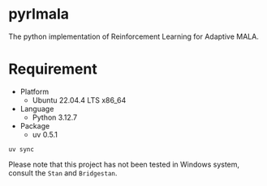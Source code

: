 # pyrlmala

The python implementation of Reinforcement Learning for Adaptive MALA.

# Requirement

- Platform
  - Ubuntu 22.04.4 LTS x86_64
- Language
  - Python 3.12.7
- Package
  - uv 0.5.1

```{bash}
uv sync
```

Please note that this project has not been tested in Windows system, consult the `Stan` and `Bridgestan`.
